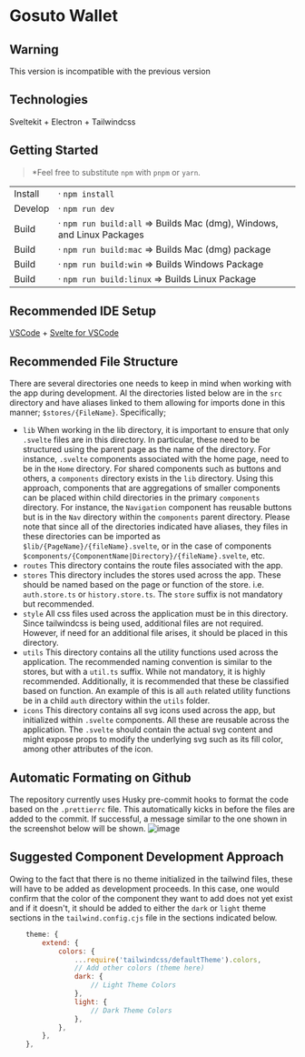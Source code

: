# Gosuto Wallet

## Warning
This version is incompatible with the previous version

## Technologies

Sveltekit + Electron + Tailwindcss 

## Getting Started

> \*Feel free to substitute `npm` with `pnpm` or `yarn`.

|         |                                                                        |
| ------- | ---------------------------------------------------------------------- |
| Install | · `npm install`                                                        |
| Develop | · `npm run dev`                                                        |
| Build   | · `npm run build:all` => Builds Mac (dmg), Windows, and Linux Packages |
| Build   | · `npm run build:mac` => Builds Mac (dmg) package                      |
| Build   | · `npm run build:win` => Builds Windows Package                        |
| Build   | · `npm run build:linux` => Builds Linux Package                        |

## Recommended IDE Setup

[VSCode](https://code.visualstudio.com/) + [Svelte for VSCode](https://marketplace.visualstudio.com/items?itemName=svelte.svelte-vscode)

## Recommended File Structure

There are several directories one needs to keep in mind when working with the app during development. Al the directories listed below are in the `src` directory and have aliases linked to them allowing for imports done in this manner; `$stores/{FileName}`. Specifically;

- `lib`
  When working in the lib directory, it is important to ensure that only `.svelte` files are in this directory. In particular, these need to be structured using the parent page as the name of the directory. For instance, `.svelte` components associated with the home page, need to be in the `Home` directory. For shared components such as buttons and others, a `components` directory exists in the `lib` directory. Using this approach, components that are aggregations of smaller components can be placed within child directories in the primary `components` directory. For instance, the `Navigation` component has reusable buttons but is in the `Nav` directory within the `components` parent directory.
  Please note that since all of the directories indicated have aliases, they files in these directories can be imported as `$lib/{PageName}/{fileName}.svelte`, or in the case of components `$components/{ComponentName|Directory}/{fileName}.svelte`, etc.
- `routes`
  This directory contains the route files associated with the app.
- `stores`
  This directory includes the stores used across the app. These should be named based on the page or function of the store. i.e. `auth.store.ts` or `history.store.ts`. The `store` suffix is not mandatory but recommended.
- `style`
  All css files used across the application must be in this directory. Since tailwindcss is being used, additional files are not required. However, if need for an additional file arises, it should be placed in this directory.
- `utils`
  This directory contains all the utility functions used across the application. The recommended naming convention is similar to the stores, but with a `util.ts` suffix. While not mandatory, it is highly recommended. Additionally, it is recommended that these be classified based on function. An example of this is all `auth` related utility functions be in a child `auth` directory within the `utils` folder.
- `icons`
  This directory contains all svg icons used across the app, but initialized within `.svelte` components. All these are reusable across the application. The `.svelte` should contain the actual svg content and might expose props to modify the underlying svg such as its fill color, among other attributes of the icon.

## Automatic Formating on Github

The repository currently uses Husky pre-commit hooks to format the code based on the `.prettierrc` file. This automatically kicks in before the files are added to the commit. If successful, a message similar to the one shown in the screenshot below will be shown.
![image](https://user-images.githubusercontent.com/89821717/145913449-fcd7e5c8-ebf8-416c-bf5f-7ab5c32f9be7.png)

## Suggested Component Development Approach

Owing to the fact that there is no theme initialized in the tailwind files, these will have to be added as development proceeds. In this case, one would confirm that the color of the component they want to add does not yet exist and if it doesn't, it should be added to either the `dark` or `light` theme sections in the `tailwind.config.cjs` file in the sections indicated below.

```js
	theme: {
		extend: {
			colors: {
				...require('tailwindcss/defaultTheme').colors,
				// Add other colors (theme here)
				dark: {
					// Light Theme Colors
				},
				light: {
					// Dark Theme Colors
				},
			},
		},
	},
```
